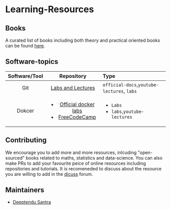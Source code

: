 # Learning-Resources

## Books

A curated list of books including both theory and practical oriented books can be found [here](https://github.com/S4DS-IEM/Learning-Resources/tree/main/Books).

## Software-topics

|	Software/Tool	|	Repository	|	Type	|
|	:---:			|	:---:		| :---		|
|	Git				| 	[Labs and Lectures](https://github.com/jobream/List-of-Learning-Resources#learn-git-) | `official-docs`,`youtube-lectures`, `labs` |
|	Dokcer			|	<ul><li> [Official docker labs](https://training.play-with-docker.com/) <li>[FreeCodeCamp](https://youtu.be/fqMOX6JJhGo)| <ul><li>`Labs`<li>`labs`,`youtube-lectures`|
## Contributing

We encourage you to add more and more resources, inlcuding "open-sourced" books related to maths, statistics and data-science. You can also make PRs to add your favourite peice of online resources including repositories and tutorials. It is recomeneded to discuss about the resource you are willing to add in the [dicuss](https://github.com/S4DS-IEM/Learning-Resources/discussions/categories/share-is-caring) forum.

## Maintainers
- [Deeptendu Santra](https://github.com/Dsantra92)